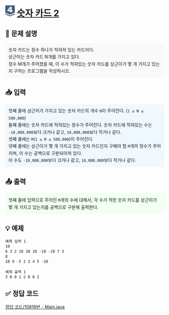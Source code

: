 <!-- ChatGPT를 사용하여 꾸몄습니다 -->
# <img src="https://github.com/GUBBIB/BaekJoonCode/blob/main/Tier_Img/Silver-4.svg" alt="티어그림" width="30px" height="35px"> [숫자 카드 2](https://www.acmicpc.net/problem/10816)

<h2>📝 문제 설명</h2>
<div style="background-color: #f9f9f9; padding: 10px; border-radius: 5px; line-height: 1.6;">
    숫자 카드는 정수 하나가 적혀져 있는 카드이다.<br>
    상근이는 숫자 카드 N개를 가지고 있다.<br>
    정수 M개가 주어졌을 때, 이 수가 적혀있는 숫자 카드를 상근이가 몇 개 가지고 있는지 구하는 프로그램을 작성하시오.
</div>

<h2>📥 입력</h2>
<div style="background-color: #f0f8ff; padding: 10px; border-radius: 5px; line-height: 1.6;">
    첫째 줄에 상근이가 가지고 있는 숫자 카드의 개수 <code>N</code>이 주어진다. (<code>1 ≤ N ≤ 500,000</code>)<br>
    둘째 줄에는 숫자 카드에 적혀있는 정수가 주어진다. 숫자 카드에 적혀있는 수는 <code>-10,000,000</code>보다 크거나 같고, <code>10,000,000</code>보다 작거나 같다.<br>
    셋째 줄에는 <code>M</code>(<code>1 ≤ M ≤ 500,000</code>)이 주어진다.<br>
    넷째 줄에는 상근이가 몇 개 가지고 있는 숫자 카드인지 구해야 할 <code>M</code>개의 정수가 주어지며, 이 수는 공백으로 구분되어져 있다.<br>
    이 수도 <code>-10,000,000</code>보다 크거나 같고, <code>10,000,000</code>보다 작거나 같다.
</div>

<h2>📤 출력</h2>
<div style="background-color: #f0fff0; padding: 10px; border-radius: 5px; line-height: 1.6;">
    첫째 줄에 입력으로 주어진 <code>M</code>개의 수에 대해서, 각 수가 적힌 숫자 카드를 상근이가 몇 개 가지고 있는지를 공백으로 구분해 출력한다.
</div>

<h2>💡 예제</h2>

```plaintext
예제 입력 1
10
6 3 2 10 10 10 -10 -10 7 3
8
10 9 -5 2 3 4 5 -10

예제 출력 1
3 0 0 1 2 0 0 2
```

## ✅ 정답 코드
[정답 코드/10816번 - Main.java]()